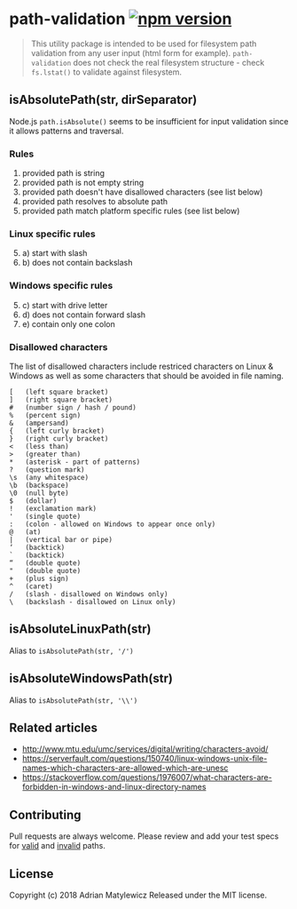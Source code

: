 # path-validation [![npm version](https://badge.fury.io/js/path-validation.svg)](https://badge.fury.io/js/path-validation)
> This utility package is intended to be used for filesystem path validation from any user input (html form for example).
`path-validation` does not check the real filesystem structure - check `fs.lstat()` to validate against filesystem.

## isAbsolutePath(str, dirSeparator)

Node.js `path.isAbsolute()` seems to be insufficient for input validation since it allows patterns and traversal.

### Rules

1. provided path is string
2. provided path is not empty string
3. provided path doesn't have disallowed characters (see list below)
4. provided path resolves to absolute path
5. provided path match platform specific rules (see list below)

### Linux specific rules

5. a) start with slash
5. b) does not contain backslash

### Windows specific rules

5. c) start with drive letter
5. d) does not contain forward slash
5. e) contain only one colon

### Disallowed characters

The list of disallowed characters include restriced characters on Linux & Windows as well as some characters that should be avoided in file naming.

```
[   (left square bracket)
]   (right square bracket)
#   (number sign / hash / pound)
%   (percent sign)
&   (ampersand)
{   (left curly bracket)
}   (right curly bracket)
<   (less than)
>   (greater than)
*   (asterisk - part of patterns)
?   (question mark)
\s  (any whitespace)
\b  (backspace)
\0  (null byte)
$   (dollar)
!   (exclamation mark)
'   (single quote)
:   (colon - allowed on Windows to appear once only)
@   (at)
|   (vertical bar or pipe)
‘   (backtick)
`   (backtick)
“   (double quote)
"   (double quote)
+   (plus sign)
^   (caret)
/   (slash - disallowed on Windows only)
\   (backslash - disallowed on Linux only)
```

## isAbsoluteLinuxPath(str)
Alias to `isAbsolutePath(str, '/')`

## isAbsoluteWindowsPath(str)
Alias to `isAbsolutePath(str, '\\')`


## Related articles

- http://www.mtu.edu/umc/services/digital/writing/characters-avoid/
- https://serverfault.com/questions/150740/linux-windows-unix-file-names-which-characters-are-allowed-which-are-unesc
- https://stackoverflow.com/questions/1976007/what-characters-are-forbidden-in-windows-and-linux-directory-names


## Contributing

Pull requests are always welcome. Please review and add your test specs for
[valid](https://github.com/antarasi/path-validation/blob/master/test/specs/valid-paths.spec.js)
and [invalid](https://github.com/antarasi/path-validation/blob/master/test/specs/invalid-paths.spec.js) paths.

## License

Copyright (c) 2018 Adrian Matylewicz Released under the MIT license.

